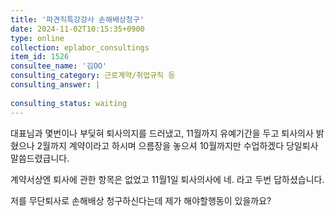 ```yaml
---
title: '파견직특강강사 손해배상청구'
date: 2024-11-02T10:15:35+0900
type: online
collection: eplabor_consultings
item_id: 1526
consultee_name: '김OO'
consulting_category: 근로계약/취업규칙 등
consulting_answer: |
    
consulting_status: waiting
---
```


대표님과 몇번이나 부딪혀 
퇴사의지를 드러냈고,
11월까지 유예기간을 두고 퇴사의사 밝혔으나 
2월까지 계약이라고 하시며 으름장을 놓으셔 10월까지만 수업하겠다 당일퇴사 말씀드렸급니다.

계약서상엔 퇴사에 관한 항목은 없었고
11월1일 퇴사의사에 네. 라고 두번 답하셨습니다.

저를 무단퇴사로 손해배상 청구하신다는데 제가 해야할행동이 있을까요?

